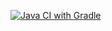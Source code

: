 [![Java CI with Gradle](https://github.com/rmsmar/Page_Object/actions/workflows/gradle.yml/badge.svg)](https://github.com/rmsmar/Page_Object/actions/workflows/gradle.yml)